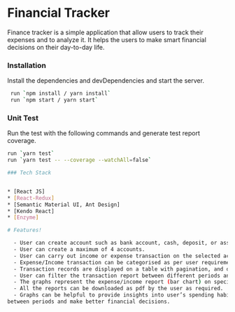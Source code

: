 # Financial Tracker

Finance tracker is a simple application that allow users to track their expenses and to analyze it. It helps the users to make smart financial decisions on their day-to-day life.

### Installation

Install the dependencies and devDependencies and start the server.

```sh
 run `npm install / yarn install`
 run `npm start / yarn start`
```

### Unit Test

Run the test with the following commands and generate test report coverage.

```sh
run `yarn test`
run `yarn test -- --coverage --watchAll=false`

### Tech Stack


* [React JS]
* [React-Redux]
* [Semantic Material UI, Ant Design] 
* [Kendo React]
* [Enzyme]

# Features!

  - User can create account such as bank account, cash, deposit, or asset.
  - User can create a maximum of 4 accounts.
  - User can carry out income or expense transaction on the selected account and on specific date.
  - Expense/Income transaction can be categorised as per user requirement such as rent, grocery, salary and so on.
  - Transaction records are displayed on a table with pagination, and default sort by transaction date.
  - User can filter the transaction report between different periods and results are shown in graphical presentation (bar chart and pie chart).
  - The graphs represent the expense/income report (bar chart) on specific account and also by the categories that they had spent on (pie chart).
  - All the reports can be downloaded as pdf by the user as required.
  - Graphs can be helpful to provide insights into user’s spending habits using all records 
between periods and make better financial decisions.





